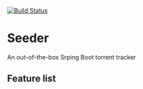 [![Build Status](https://travis-ci.org/alrosot/seeder.svg?branch=master)](https://travis-ci.org/alrosot/seeder)

# Seeder

An out-of-the-box Srping Boot torrent tracker

## Feature list

